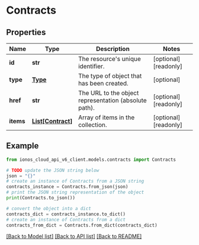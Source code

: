 # Contracts


## Properties

Name | Type | Description | Notes
------------ | ------------- | ------------- | -------------
**id** | **str** | The resource&#39;s unique identifier. | [optional] [readonly] 
**type** | [**Type**](Type.md) | The type of object that has been created. | [optional] 
**href** | **str** | The URL to the object representation (absolute path). | [optional] [readonly] 
**items** | [**List[Contract]**](Contract.md) | Array of items in the collection. | [optional] [readonly] 

## Example

```python
from ionos_cloud_api_v6_client.models.contracts import Contracts

# TODO update the JSON string below
json = "{}"
# create an instance of Contracts from a JSON string
contracts_instance = Contracts.from_json(json)
# print the JSON string representation of the object
print(Contracts.to_json())

# convert the object into a dict
contracts_dict = contracts_instance.to_dict()
# create an instance of Contracts from a dict
contracts_from_dict = Contracts.from_dict(contracts_dict)
```
[[Back to Model list]](../README.md#documentation-for-models) [[Back to API list]](../README.md#documentation-for-api-endpoints) [[Back to README]](../README.md)



